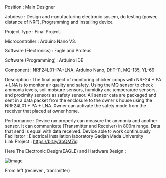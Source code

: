 Position			:	Main Designer	

Jobdesc	:	Design and manufacturing electronic system, do testing (power, distance of NRF), Programming and installing device.

Project Type	:	Final Project.

Microcontroller	:	Arduino Nano V3.

Software (Electronics)	:	Eagle and Proteus

Software (Programming)	:	Arduino IDE

Component	:	NRF24L01+PA+LNA, Arduino Nano, DHT-11, MQ-135, YL-69

Description		  :		The final project of monitoring chicken coops with NRF24 + PA + LNA is to monitor air quality and safety. Using the MQ sensor to check ammonia levels, soil moisture sensors, humidity and temperature sensors, and proximity sensors as safety sensor. All sensor data are packaged and sent in a data packet from the enclosure to the owner's house using the NRF24L01 + PA + LNA. Owner can activate the safety mode from the receiver that placed at owner home.

Performance	:	Device run properly can measure the ammonia and another sensor. It can communicate (Transmitter and Receiver) in 800m range. Data that send is equal with data received. Device able to work continuously
Facilitator	:	Electrical Installation laboratory Gadjah Mada University	 
Link Project	:	https://bit.ly/3bQM7ig


Here The Electronic Design(EAGLE) and Hardware Design : 

![image](https://user-images.githubusercontent.com/38468814/170833970-e586bc98-05f2-4fc6-bb2f-267d63facfe9.png)


From left (reciever , transmitter)
